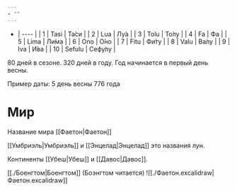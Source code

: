 ```yaml
---
- ""
---
```

- | ---- |
| 1 | Tasi | Та́си |
| 2 | Lua | Лу́а |
| 3 | Tolu | То́лу |
| 4 | Fa | Фа |
| 5 | Lima | Ли́ма |
| 6 | Ono | О́но |
| 7 | Fitu | Фи́ту |
| 8 | Valu | Ва́лу |
| 9 | Iva | И́ва |
| 10 | Sefulu | Сефу́лу |

80 дней в сезоне.
320 дней в году.
Год начинается в первый день весны.

Пример даты:
5 день весны 776 года

# Мир
Название мира [[Фаетон|Фаетон]]

[[Умбриэль|Умбриэль]] и [[Энцелад|Энцелад]] это названия лун.

Континенты [[Убеш|Убеш]] и [[Давос|Давос]].

[[./Боенгтом|Боенгтом]] (Боэнгтом читается)
![[./Фаетон.excalidraw|Фаетон.excalidraw]]
